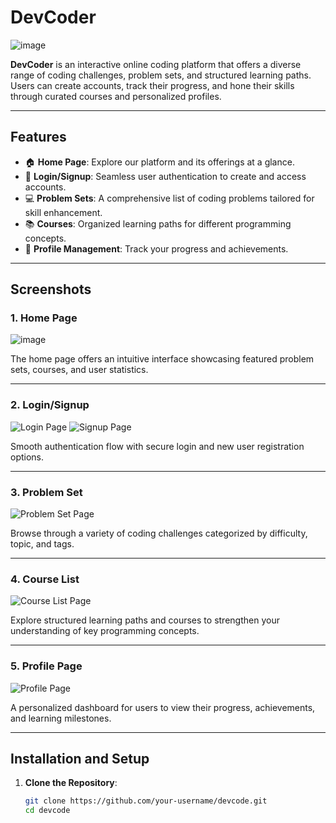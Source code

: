 # DevCoder

![image](https://github.com/user-attachments/assets/ef89d4b4-b6a5-44be-8383-a781edf34ea0)

**DevCoder** is an interactive online coding platform that offers a diverse range of coding challenges, problem sets, and structured learning paths. Users can create accounts, track their progress, and hone their skills through curated courses and personalized profiles.

---

## Features
- 🏠 **Home Page**: Explore our platform and its offerings at a glance.
- 🔐 **Login/Signup**: Seamless user authentication to create and access accounts.
- 💻 **Problem Sets**: A comprehensive list of coding problems tailored for skill enhancement.
- 📚 **Courses**: Organized learning paths for different programming concepts.
- 👤 **Profile Management**: Track your progress and achievements.

---

## Screenshots

### 1. Home Page
![image](https://github.com/user-attachments/assets/ef89d4b4-b6a5-44be-8383-a781edf34ea0)

The home page offers an intuitive interface showcasing featured problem sets, courses, and user statistics.

---

### 2. Login/Signup
![Login Page](./assets/login.png)
![Signup Page](./assets/signup.png)

Smooth authentication flow with secure login and new user registration options.

---

### 3. Problem Set
![Problem Set Page](./assets/problemset.png)

Browse through a variety of coding challenges categorized by difficulty, topic, and tags.

---

### 4. Course List
![Course List Page](./assets/courselist.png)

Explore structured learning paths and courses to strengthen your understanding of key programming concepts.

---

### 5. Profile Page
![Profile Page](./assets/profile.png)

A personalized dashboard for users to view their progress, achievements, and learning milestones.

---

## Installation and Setup

1. **Clone the Repository**:
   ```bash
   git clone https://github.com/your-username/devcode.git
   cd devcode
